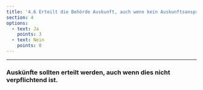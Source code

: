 ```yaml
---
title: '4.6 Erteilt die Behörde Auskunft, auch wenn kein Auskunftsanspruch besteht, eine Antwort aber unkompliziert möglich ist?'
section: 4
options:
  - text: Ja
    points: 3
  - text: Nein
    points: 0
---
```


---

### Auskünfte sollten erteilt werden, auch wenn dies nicht verpflichtend ist.
